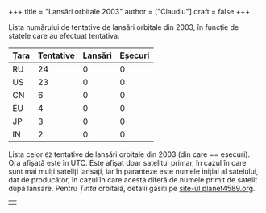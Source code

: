 +++
title = "Lansări orbitale 2003"
author = ["Claudiu"]
draft = false
+++

Lista numărului de tentative de lansări orbitale din 2003, în funcție de statele care au efectuat tentativa:

| Țara | Tentative | Lansări | Eșecuri |
|------|-----------|---------|---------|
| RU   | 24        | 0       | 0       |
| US   | 23        | 0       | 0       |
| CN   | 6         | 0       | 0       |
| EU   | 4         | 0       | 0       |
| JP   | 3         | 0       | 0       |
| IN   | 2         | 0       | 0       |

Lista celor `62` tentative de lansări orbitale din 2003 (din care == eșecuri). Ora afișată este în UTC. Este afișat doar satelitul primar, în cazul în care sunt mai mulți sateliți lansați, iar în paranteze este numele inițial al satelului, dat de producător, în cazul în care acesta diferă de numele primit de satelit după lansare. Pentru _Ținta_ orbitală, detalii găsiți pe [site-ul planet4589.org](https://planet4589.org/space/log/orbcat.html).

|  |
|--|
|  |